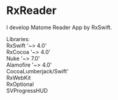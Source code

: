 # RxReader

I develop Matome Reader App by RxSwift.  

Libraries:  
RxSwift    '~> 4.0'  
RxCocoa    '~> 4.0'  
Nuke       '~> 7.0'  
Alamofire  '~> 4.0'  
CocoaLumberjack/Swift'  
RxWebKit  
RxOptional  
SVProgressHUD  
